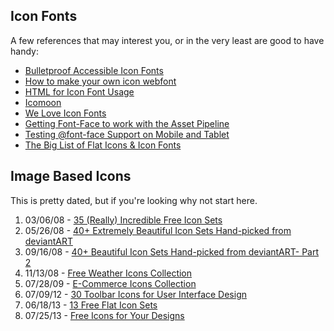 ## Icon Fonts

A few references that may interest you, or in the very least are good to have handy:

- [Bulletproof Accessible Icon Fonts][Bulletproof]
- [How to make your own icon webfont][DIY Icon Fonts]
- [HTML for Icon Font Usage][Icon Font HTML]
- [Icomoon][]
- [We Love Icon Fonts][Love]
- [Getting Font-Face to work with the Asset Pipeline][Pipeline]
- [Testing @font-face Support on Mobile and Tablet][Icon Font Support]
- [The Big List of Flat Icons & Icon Fonts][Big List]

[Bulletproof]: http://filamentgroup.com/lab/bulletproof_icon_fonts/
[DIY Icon Fonts]: http://www.webdesignerdepot.com/2012/01/how-to-make-your-own-icon-webfont/
[Icon Font HTML]: http://css-tricks.com/html-for-icon-font-usage/
[Icomoon]: http://icomoon.io
[Love]: http://weloveiconfonts.com/
[Pipeline]: http://myrailslearnings.wordpress.com/2012/05/01/getting-font-face-to-work-with-the-asset-pipeline/
[Icon Font Support]: http://blog.kaelig.fr/post/33373448491/testing-font-face-support-on-mobile-and-tablet
[Big List]: http://css-tricks.com/flat-icons-icon-fonts/

## Image Based Icons

This is pretty dated, but if you're looking why not start here.

1.  03/06/08 - [35 (Really) Incredible Free Icon Sets][Icon 1]
2.  05/26/08 - [40+ Extremely Beautiful Icon Sets Hand-picked from deviantART][Icon 2]
3.  09/16/08 - [40+ Beautiful Icon Sets Hand-picked from deviantART- Part 2][Icon 3]
4.  11/13/08 - [Free Weather Icons Collection][Icon 4]
5.  07/28/09 - [E-Commerce Icons Collection][Icon 5]
6.  07/09/12 - [30 Toolbar Icons for User Interface Design][Icon 6]
7.  06/18/13 - [13 Free Flat Icon Sets][Icon 7]
8.  07/25/13 - [Free Icons for Your Designs][Icon 8]

[Icon 1]: http://www.smashingmagazine.com/2008/03/06/35-really-incredible-free-icon-sets/
[Icon 2]: http://www.noupe.com/freebie/40-extremely-beautifull-icon-sets-hand-picked-from-deviantart.html
[Icon 3]: http://www.noupe.com/icons/40-beautiful-icon-sets-hand-picked-from-deviantart-part-2.html
[Icon 4]: http://www.webresourcesdepot.com/free-weather-icons-collection/
[Icon 5]: http://www.webresourcesdepot.com/e-commerce-icons-collection/
[Icon 6]: http://www.webappers.com/2012/07/09/30-toolbar-icons-for-user-interface-design/
[Icon 7]: http://webdesignledger.com/freebies/13-free-flat-icon-sets
[Icon 8]: http://webdesignledger.com/freebies/free-icons-for-your-designs
